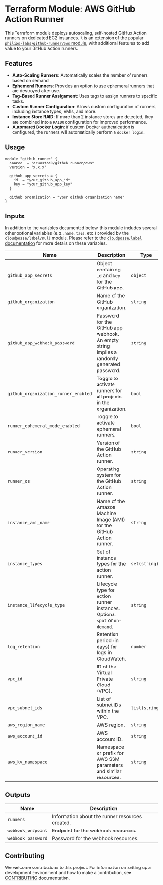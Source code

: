 # Terraform Module: AWS GitHub Action Runner

This Terraform module deploys autoscaling, self-hosted GitHub Action runners on
dedicated EC2 instances. It is an extension of the popular [`philips-labs/github-runner/aws` module](https://github.com/philips-labs/terraform-aws-github-runner),
 with additional features to add value to your GitHub Action runners.

## Features

- **Auto-Scaling Runners**: Automatically scales the number of runners based on
  demand.
- **Ephemeral Runners**: Provides an option to use ephemeral runners that are
  destroyed after use.
- **Tag-Based Runner Assignment**: Uses tags to assign runners to specific
  tasks.
- **Custom Runner Configuration**: Allows custom configuration of runners,
  including instance types, AMIs, and more.
- **Instance Store RAID**: If more than 2 instance stores are detected, they are
  combined into a `RAID0` configuration for improved performance.
- **Automated Docker Login**: If custom Docker authentication is configured, the
  runners will automatically perform a `docker login`.

## Usage

```hcl
module "github_runner" {
  source  = "cruxstack/github-runner/aws"
  version = "x.x.x"

  github_app_secrets = {
    id  = "your_github_app_id"
    key = "your_github_app_key"
  }

  github_organization = "your_github_organization_name"
}
```

## Inputs

In addition to the variables documented below, this module includes several
other optional variables (e.g., `name`, `tags`, etc.) provided by the
`cloudposse/label/null` module. Please refer to the [`cloudposse/label` documentation](https://registry.terraform.io/modules/cloudposse/label/null/latest) for more details on these variables.

| Name                                 | Description                                                                                 | Type           | Default                               | Required |
|--------------------------------------|---------------------------------------------------------------------------------------------|----------------|---------------------------------------|:--------:|
| `github_app_secrets`                 | Object containing `id` and `key` for the GitHub app.                                        | `object`       | n/a                                   |   yes    |
| `github_organization`                | Name of the GitHub organization.                                                            | `string`       | n/a                                   |   yes    |
| `github_app_webhook_password`        | Password for the GitHub app webhook. An empty string implies a randomly generated password. | `string`       | `""`                                  |    no    |
| `github_organization_runner_enabled` | Toggle to activate runners for all projects in the organization.                            | `bool`         | `true`                                |    no    |
| `runner_ephemeral_mode_enabled`      | Toggle to activate ephemeral runners.                                                       | `bool`         | `false`                               |    no    |
| `runner_version`                     | Version of the GitHub Action runner.                                                        | `string`       | n/a                                   |   yes    |
| `runner_os`                          | Operating system for the GitHub Action runner.                                              | `string`       | `"linux"`                             |    no    |
| `instance_ami_name`                  | Name of the Amazon Machine Image (AMI) for the GitHub Action runner.                        | `string`       | `"al2023-ami-2023.*-kernel-*-x86_64"` |    no    |
| `instance_types`                     | Set of instance types for the action runner.                                                | `set(string)`  | `["m5ad.large", "m5d.large"]`         |    no    |
| `instance_lifecycle_type`            | Lifecycle type for action runner instances. Options: `spot` or `on-demand`.                 | `string`       | `"spot"`                              |    no    |
| `log_retention`                      | Retention period (in days) for logs in CloudWatch.                                          | `number`       | `90`                                  |    no    |
| `vpc_id`                             | ID of the Virtual Private Cloud (VPC).                                                      | `string`       | n/a                                   |   yes    |
| `vpc_subnet_ids`                     | List of subnet IDs within the VPC.                                                          | `list(string)` | n/a                                   |   yes    |
| `aws_region_name`                    | AWS region.                                                                                 | `string`       | `""`                                  |    no    |
| `aws_account_id`                     | AWS account ID.                                                                             | `string`       | `""`                                  |    no    |
| `aws_kv_namespace`                   | Namespace or prefix for AWS SSM parameters and similar resources.                           | `string`       | `""`                                  |    no    |

## Outputs

| Name               | Description                                     |
|--------------------|-------------------------------------------------|
| `runners`          | Information about the runner resources created. |
| `webhook_endpoint` | Endpoint for the webhook resources.             |
| `webhook_password` | Password for the webhook resources.             |


## Contributing

We welcome contributions to this project. For information on setting up a
development environment and how to make a contribution, see [CONTRIBUTING](./CONTRIBUTING.md)
documentation.
